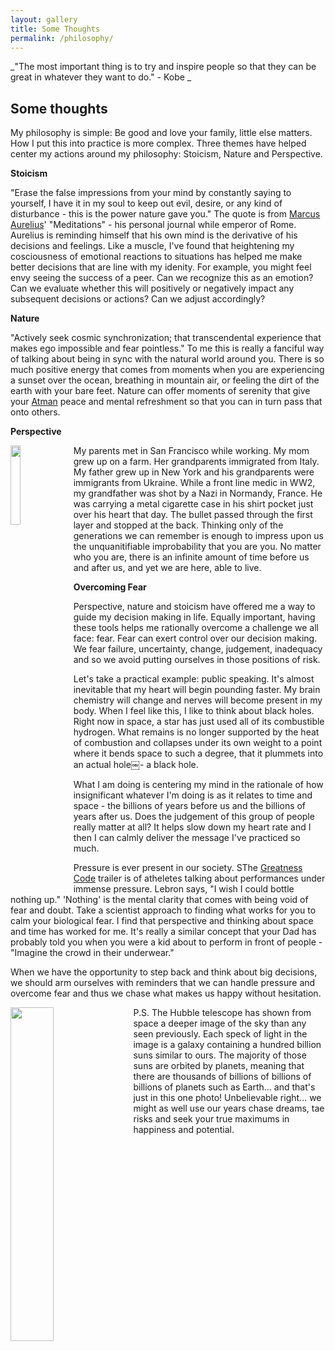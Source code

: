 ```yaml
---
layout: gallery
title: Some Thoughts
permalink: /philosophy/
---
```

_"The most important thing is to try and inspire people so that they can be great in whatever they want to do." - Kobe _

## Some thoughts

My philosophy is simple: Be good and love your family, little else matters. How I put this into practice is more complex. Three themes have helped center my actions around my philosophy: Stoicism, Nature and Perspective.

**Stoicism**

"Erase the false impressions from your mind by constantly saying to yourself, I have it in my soul to keep out evil, desire, or any kind of disturbance - this is the power nature gave you." The quote is from [Marcus Aurelius](https://dailystoic.com/marcus-aurelius/)' "Meditations" - his personal journal while emperor of Rome. Aurelius is reminding himself that his own mind is the derivative of his decisions and feelings. Like a muscle, I've found that heightening my cosciousness of  emotional reactions to situations has helped me make better decisions that are line with my idenity. For example, you might feel envy seeing the success of a peer. Can we recognize this as an emotion? Can we evaluate whether this will positively or negatively impact any subsequent decisions or actions? Can we adjust accordingly? 

**Nature**

"Actively seek cosmic synchronization; that transcendental experience that makes ego impossible and fear pointless." To me this is really a fanciful way of talking about being in sync with the natural world around you. There is so much positive energy that comes from moments when you are experiencing a sunset over the ocean, breathing in mountain air, or feeling the dirt of the earth with your bare feet. Nature can offer moments of serenity that give your [Atman](https://www.bbc.co.uk/religion/religions/hinduism/concepts/concepts_1.shtml) peace and mental refreshment so that you can in turn pass that onto others. 

**Perspective**

<img style="float: left; margin: 0px 10px 10px 0px;" src="{{site.imgurl}}/grandpa.JPG" width="18%" />
My parents met in San Francisco while working. My mom grew up on a farm. Her grandparents immigrated from Italy. My father grew up in New York and his grandparents were immigrants from Ukraine. While a front line medic in WW2, my grandfather was shot by a Nazi in Normandy, France. He was carrying a metal cigarette case in his shirt pocket just over his heart that day. The bullet passed through the first layer and stopped at the back. Thinking only of the generations we can remember is enough to impress upon us the unquanitifiable improbability that you are you. No matter who you are, there is an infinite amount of time before us and after us, and yet we are here, able to live.





**Overcoming Fear**

Perspective, nature and stoicism have offered me a way to guide my decision making in life. Equally important, having these tools helps me rationally overcome a challenge we all face: fear. Fear can exert control over our decision making. We fear failure, uncertainty, change, judgement, inadequacy and so we avoid putting ourselves in those positions of risk. 

Let's take a practical example: public speaking. It's almost inevitable that my heart will begin pounding faster. My brain chemistry will change and nerves will become present in my body. When I feel like this, I like to think about black holes. Right now in space, a star has just used all of its combustible hydrogen. What remains is no longer supported by the heat of combustion and collapses under its own weight to a point where it bends space to such a degree, that it plummets into an actual hole￼- a black hole.

What I am doing is centering my mind in the rationale of how insignificant whatever I'm doing is as it relates to time and space - the billions of years before us and the billions of years after us. Does the judgement of this group of people really matter at all? It helps slow down my heart rate and I then I can calmly deliver the message I've practiced so much.

Pressure is ever present in our society. SThe [Greatness Code](https://www.youtube.com/watch?time_continue=88&v=t2I3Yd27dGw&feature=emb_logo) trailer is of atheletes talking about performances under immense pressure. Lebron says, "I wish I could bottle nothing up." 'Nothing' is the mental clarity that comes with being void of fear and doubt. Take a scientist approach to finding what works for you to calm your biological fear. I find that perspective and thinking about space and time has worked for me. It's really a similar concept that your Dad has probably told you when you were a kid about to perform in front of people - "Imagine the crowd in their underwear."

When we have the opportunity to step back and think about big decisions, we should arm ourselves with reminders that we can handle pressure and overcome fear and thus we chase what makes us happy without hesitation.


<img style="float: left; margin: 0px 10px 10px 0px;" src="{{site.imgurl}}/Hubble.jpg" width="37%" /> 
P.S. The Hubble telescope has shown from space a deeper image of the sky than any seen previously. Each speck of light in the image is a galaxy containing a hundred billion suns similar to ours. The majority of those suns are orbited by planets, meaning that there are thousands of billions of billions of billions of planets such as Earth... and that's just in this one photo! Unbelievable right... we might as well use our years chase dreams, tae risks and seek your true maximums in happiness and potential.

